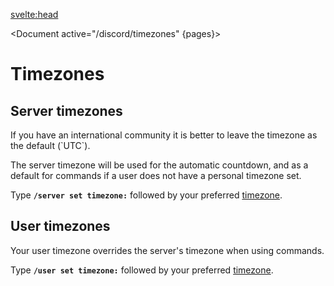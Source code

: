 <script>
	import Document from '../../components/Document.svelte';
	import Note from '../../components/Admonitions/Note.svelte';
	import { getContext } from 'svelte';

	let pages = getContext('pages');
</script>

<svelte:head>

<title>Timezones • Christmas Countdown</title>
<meta name="title" content="Timezones • Christmas Countdown" />
<meta name="og:title" content="Timezones • Christmas Countdown" />
<meta name="twitter:title" content="Timezones • Christmas Countdown" />
<meta
		name="description"
		content="Change your server's or personal timezone to make the countdown more accurate."
	/>
<meta
		name="og:description"
		content="Change your server's or personal timezone to make the countdown more accurate."
	/>
<meta
		name="twitter:description"
		content="Change your server's or personal timezone to make the countdown more accurate."
	/>
</svelte:head>

<Document active="/discord/timezones" {pages}>

# Timezones

## Server timezones

<Note>
If you have an international community it is better to leave the timezone as the default (`UTC`).
</Note>

The server timezone will be used for the automatic countdown, and as a default for commands if a user does not have a personal timezone set.

Type **`/server set timezone:`** followed by your preferred [timezone](https://en.wikipedia.org/wiki/List_of_tz_database_time_zones).

## User timezones

Your user timezone overrides the server's timezone when using commands.

Type **`/user set timezone:`** followed by your preferred [timezone](https://en.wikipedia.org/wiki/List_of_tz_database_time_zones).

</Document>
